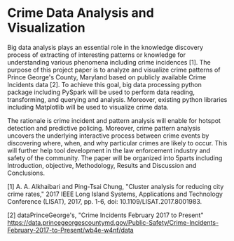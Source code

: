 # Crime Data Analysis and Visualization

Big data analysis plays an essential role in the knowledge discovery process of extracting of interesting patterns or knowledge for understanding various phenomena including crime incidences [1]. The purpose of this project paper is to analyze and visualize crime patterns of Prince George's County, Maryland based on publicly available Crime Incidents data [2]. To achieve this goal, big data processing python package including PySpark will be used to perform data reading, transforming, and querying and analysis. Moreover, existing python libraries including Matplotlib will be used to visualize crime data. 

The rationale is crime incident and pattern analysis will enable for hotspot detection and predictive policing. Moreover, crime pattern analysis uncovers the underlying interactive process between crime events by discovering where, when, and why particular crimes are likely to occur. This will further help tool development in the law enforcement industry and safety of the community. The paper will be organized into 5parts including Introduction, objective, Methodology, Results and Discussion and Conclusions.

[1] A. A. Alkhaibari and Ping-Tsai Chung, "Cluster analysis for reducing city crime rates," 2017 IEEE Long Island Systems, Applications and Technology Conference (LISAT), 2017, pp. 1-6, doi: 10.1109/LISAT.2017.8001983.

[2] dataPrinceGeorge's, "Crime Incidents February 2017 to Present" https://data.princegeorgescountymd.gov/Public-Safety/Crime-Incidents-February-2017-to-Present/wb4e-w4nf/data


```python

```
